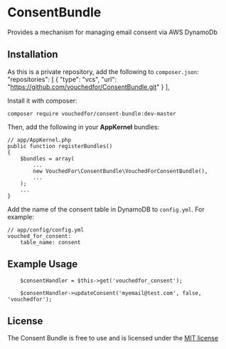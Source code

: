 # ConsentBundle
Provides a mechanism for managing email consent via AWS DynamoDb

## Installation

As this is a private repository, add the following to `composer.json`:
    "repositories": [
        {
            "type": "vcs",
            "url":  "https://github.com/vouchedfor/ConsentBundle.git"
        }
    ],

Install it with composer:

    composer require vouchedfor/consent-bundle:dev-master

Then, add the following in your **AppKernel** bundles:

    // app/AppKernel.php
    public function registerBundles()
    {
        $bundles = array(
            ...
            new VouchedFor\ConsentBundle\VouchedForConsentBundle(),
            ...
        );
        ...
    }

Add the name of the consent table in DynamoDB to `config.yml`. For example:

    // app/config/config.yml
    vouched_for_consent:
        table_name: consent

## Example Usage
        $consentHandler = $this->get('vouchedfor_consent');

        $consentHandler->updateConsent('myemail@test.com', false, 'vouchedfor');

## License

The Consent Bundle is free to use and is licensed under the [MIT license](http://www.opensource.org/licenses/mit-license.php)

